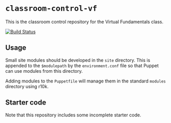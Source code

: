 # `classroom-control-vf`

This is the classroom control repository for the Virtual Fundamentals class.

[![Build Status](https://travis-ci.org/snhughes/classroom-control-vf.svg?branch=production)](https://travis-ci.org/snhughes/classroom-control-vf)

## Usage

Small site modules should be developed in the `site` directory. This is appended
to the `$modulepath` by the `environment.conf` file so that Puppet can use modules
from this directory.

Adding modules to the `Puppetfile` will manage them in the standard `modules`
directory using r10k.

## Starter code

Note that this repository includes some incomplete starter code.
